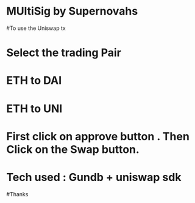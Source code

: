 # MUltiSig by Supernovahs

#To use the Uniswap tx

# Select the trading Pair 

# ETH to DAI
# ETH to UNI

# First click on approve button . Then Click on the Swap button. 

# Tech used : Gundb + uniswap sdk

#Thanks 
